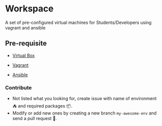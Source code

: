 # Workspace
A set of pre-configured virtual machines for Students/Developers using vagrant and ansible
## Pre-requisite
+ [Virtual Box](https://www.virtualbox.org/wiki/Downloads)

+ [Vagrant](https://www.vagrantup.com/downloads.html)

+ [Ansible](http://docs.ansible.com/ansible/latest/intro_installation.html)

### Contribute
+ Not listed what you looking for, create issue with name of environment :tent: and required packages :package:.
+ Modify or add new ones by creating a new branch ``my-awesome-env`` and send a pull request :tada:.
